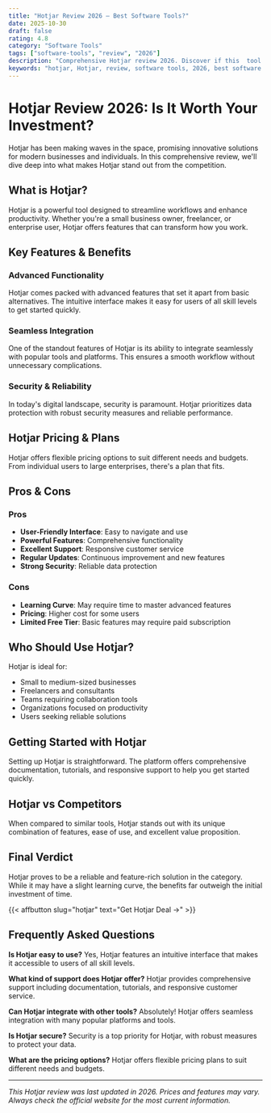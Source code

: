 ```yaml
---
title: "Hotjar Review 2026 – Best Software Tools?"
date: 2025-10-30
draft: false
rating: 4.8
category: "Software Tools"
tags: ["software-tools", "review", "2026"]
description: "Comprehensive Hotjar review 2026. Discover if this  tool is the best choice for your needs."
keywords: "hotjar, Hotjar, review, software tools, 2026, best software tools"
---
```


# Hotjar Review 2026: Is It Worth Your Investment?

Hotjar has been making waves in the  space, promising innovative solutions for modern businesses and individuals. In this comprehensive review, we'll dive deep into what makes Hotjar stand out from the competition.

## What is Hotjar?

Hotjar is a powerful  tool designed to streamline workflows and enhance productivity. Whether you're a small business owner, freelancer, or enterprise user, Hotjar offers features that can transform how you work.

## Key Features & Benefits

### Advanced Functionality
Hotjar comes packed with advanced features that set it apart from basic alternatives. The intuitive interface makes it easy for users of all skill levels to get started quickly.

### Seamless Integration
One of the standout features of Hotjar is its ability to integrate seamlessly with popular tools and platforms. This ensures a smooth workflow without unnecessary complications.

### Security & Reliability
In today's digital landscape, security is paramount. Hotjar prioritizes data protection with robust security measures and reliable performance.

## Hotjar Pricing & Plans

Hotjar offers flexible pricing options to suit different needs and budgets. From individual users to large enterprises, there's a plan that fits.

## Pros & Cons

### Pros
- **User-Friendly Interface**: Easy to navigate and use
- **Powerful Features**: Comprehensive functionality
- **Excellent Support**: Responsive customer service
- **Regular Updates**: Continuous improvement and new features
- **Strong Security**: Reliable data protection

### Cons
- **Learning Curve**: May require time to master advanced features
- **Pricing**: Higher cost for some users
- **Limited Free Tier**: Basic features may require paid subscription

## Who Should Use Hotjar?

Hotjar is ideal for:
- Small to medium-sized businesses
- Freelancers and consultants
- Teams requiring collaboration tools
- Organizations focused on productivity
- Users seeking reliable  solutions

## Getting Started with Hotjar

Setting up Hotjar is straightforward. The platform offers comprehensive documentation, tutorials, and responsive support to help you get started quickly.

## Hotjar vs Competitors

When compared to similar tools, Hotjar stands out with its unique combination of features, ease of use, and excellent value proposition.

## Final Verdict

Hotjar proves to be a reliable and feature-rich solution in the  category. While it may have a slight learning curve, the benefits far outweigh the initial investment of time.

{{< affbutton slug="hotjar" text="Get Hotjar Deal →" >}}

## Frequently Asked Questions

**Is Hotjar easy to use?**
Yes, Hotjar features an intuitive interface that makes it accessible to users of all skill levels.

**What kind of support does Hotjar offer?**
Hotjar provides comprehensive support including documentation, tutorials, and responsive customer service.

**Can Hotjar integrate with other tools?**
Absolutely! Hotjar offers seamless integration with many popular platforms and tools.

**Is Hotjar secure?**
Security is a top priority for Hotjar, with robust measures to protect your data.

**What are the pricing options?**
Hotjar offers flexible pricing plans to suit different needs and budgets.

---

*This Hotjar review was last updated in 2026. Prices and features may vary. Always check the official website for the most current information.*
